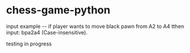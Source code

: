 # chess-game-python

input example -- if player wants to move black pawn from A2 to A4 tthen input: bpa2a4 (Case-insensitive).

testing in progress
